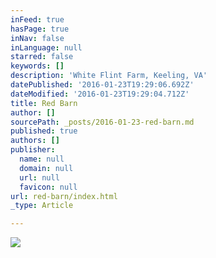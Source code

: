```yaml
---
inFeed: true
hasPage: true
inNav: false
inLanguage: null
starred: false
keywords: []
description: 'White Flint Farm, Keeling, VA'
datePublished: '2016-01-23T19:29:06.692Z'
dateModified: '2016-01-23T19:29:04.712Z'
title: Red Barn
author: []
sourcePath: _posts/2016-01-23-red-barn.md
published: true
authors: []
publisher:
  name: null
  domain: null
  url: null
  favicon: null
url: red-barn/index.html
_type: Article

---
```

![](https://the-grid-user-content.s3-us-west-2.amazonaws.com/43ef2290-fb1d-4459-a9b6-32e088190d97.jpg)